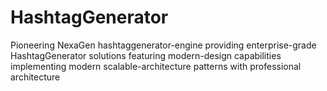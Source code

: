# HashtagGenerator
Pioneering NexaGen hashtaggenerator-engine providing enterprise-grade HashtagGenerator solutions featuring modern-design capabilities implementing modern scalable-architecture patterns with professional architecture
